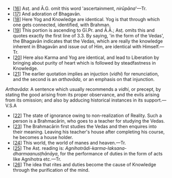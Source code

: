 - [[16](#page--1-0)] Asṭ. and Ā.G. omit this word 'ascertainment, *nirūpāna*'—Tr.
- [[17](#page--1-1)] And adoration of Bhagavān.
- [[18](#page--1-2)] Here Yog and Knowledge are identical. Yog is that through which one gets connected, identified, with Brahman.
- [[19](#page--1-3)] This portion is ascending to Gī.Pr. and Ā.Ā.; Asṭ. omits this and quotes exactly the first line of 3.3. By saying, 'in the form of the Vedas', the Bhagavān indicates that the Vedas, which are really the knowledge inherent in Bhagavān and issue out of Him, are identical with Himself.—Tr.
- [[20](#page--1-4)] Here also Karma and Yog are identical, and lead to Liberation by bringing about purity of heart which is followed by steadfastness in Knowledge.
- [[21](#page--1-5)] The earlier quotation implies an injuction (*vidhi*) for renunciation, and the second is an *arthavāda*, or an emphasis on that injunction.

*Arthavāda*: A sentence which usually recommends a *vidhi*, or precept, by stating the good arising from its proper observance, and the evils arising from its omission; and also by adducing historical instances in its support.—V.S.A

- [[22](#page--1-6)] The state of ignorance owing to non-realization of Reality. Such a person is a Brahmacārin, who goes to a teacher for studying the Vedas.
- [[23](#page--1-7)] The Brahmacārin first studies the Vedas and then enquires into their meaning. Leaving his teacher's house after completing his course, he becomes a house holder.
- [[24](#page--1-8)] This world, the world of manes and heaven.—Tr.
- [[25](#page--1-9)] The Asṭ. reading is: *Agnihotrādi-karma-laksana-dharmaanusṭhānāya*, for the performance of duties in the form of acts like Agnihotra etc.—Tr.
- [[26](#page--1-10)] The idea that rites and duties become the cause of Knowledge through the purification of the mind.